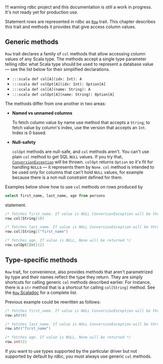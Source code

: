 <!---
 ! Copyright 2016-2017 rdbc contributors
 !
 ! Licensed under the Apache License, Version 2.0 (the "License");
 ! you may not use this file except in compliance with the License.
 ! You may obtain a copy of the License at
 !
 !     http://www.apache.org/licenses/LICENSE-2.0
 !
 ! Unless required by applicable law or agreed to in writing, software
 ! distributed under the License is distributed on an "AS IS" BASIS,
 ! WITHOUT WARRANTIES OR CONDITIONS OF ANY KIND, either express or implied.
 ! See the License for the specific language governing permissions and
 ! limitations under the License. 
 -->
!!! warning
    rdbc project and this documentation is still a work in progress.
    It's not ready yet for production use.

Statement rows are represented in rdbc as
[`Row`]({{scaladocRoot}}/io/rdbc/sapi/Row.html) trait. This chapter describes
this trait and methods it provides that give access column values.

## Generic methods

`Row` trait declares a family of `col` methods that allow accessing column
values of any Scala type. The methods accept a single type parameter telling
rdbc what Scala type should be used to represent a database value &mdash; see
the list below for their simplified declarations.

* `:::scala def col[A](idx: Int): A`
* `:::scala def colOpt[A](idx: Int): Option[A]`
* `:::scala def col[A](name: String): A`
* `:::scala def colOpt[A](name: String): Option[A]`

The methods differ from one another in two areas:
 
*    **Named vs unnamed columns**

     To fetch column value by name use method that accepts a `String`;
     to fetch value by column's index, use the version that accepts an `Int`.
     Index is 0 based.
     
*    **Null-safety**

     `colOpt` methods are null-safe, and `col` methods aren't. You can't use
     plain `col` method to get SQL `NULL` values. If you try that,
     [`ConversionException`]({{scaladocRoot}}/io/rdbc/api/exceptions/ConversionException.html)
     will be thrown. `colOpt` returns `Option` so it's fit for handling `NULL`s
     &mdash; it represents them by `None`. `col` method is intended to be used
     only for columns that can't hold `NULL` values, for example because there is
     a not-null constraint defined for them.

Examples below show how to use `col` methods on rows produced by 

```sql
select first_name, last_name, age from persons
```

statement.

```scala
/* fetches first_name. If value is NULL ConversionException will be thrown */
row.col[String](0) 

/* fetches last_name. If value is NULL ConversionException will be thrown */
row.col[String]("first_name")

/* fetches age. If value is NULL, None will be returned */
row.colOpt[Int](2)
```

## Type-specific methods

`Row` trait, for convenience, also provides methods that aren't parametrized
by type and their names reflect the type they return. They are simply shortcuts
for calling generic `col` methods described earlier. For instance, there is a
`str` method that is a shortcut for calling `col[String]` method. See the 
[`Row` Scaladoc]({{scaladocRoot}}/io/rdbc/sapi/Row.html) for a complete list.

Previous example could be rewritten as follows:

```scala
/* fetches first_name. If value is NULL ConversionException will be thrown */
row.str(0) 

/* fetches last_name. If value is NULL ConversionException will be thrown */
row.str("first_name")

/* fetches age. If value is NULL, None will be returned */
row.int(2)
```

If you want to use types supported by the particular driver but not supported
by default by rdbc, you must always use generic `col` methods.
